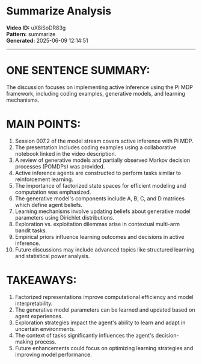 # Summarize Analysis

**Video ID:** uX8iSoDR83g  
**Pattern:** summarize  
**Generated:** 2025-06-09 12:14:51  

---

# ONE SENTENCE SUMMARY:
The discussion focuses on implementing active inference using the Pi MDP framework, including coding examples, generative models, and learning mechanisms.

# MAIN POINTS:
1. Session 007.2 of the model stream covers active inference with Pi MDP.
2. The presentation includes coding examples using a collaborative notebook linked in the video description.
3. A review of generative models and partially observed Markov decision processes (POMDPs) was provided.
4. Active inference agents are constructed to perform tasks similar to reinforcement learning.
5. The importance of factorized state spaces for efficient modeling and computation was emphasized.
6. The generative model's components include A, B, C, and D matrices which define agent beliefs.
7. Learning mechanisms involve updating beliefs about generative model parameters using Dirichlet distributions.
8. Exploration vs. exploitation dilemmas arise in contextual multi-arm bandit tasks.
9. Empirical priors influence learning outcomes and decisions in active inference.
10. Future discussions may include advanced topics like structured learning and statistical power analysis.

# TAKEAWAYS:
1. Factorized representations improve computational efficiency and model interpretability.
2. The generative model parameters can be learned and updated based on agent experiences.
3. Exploration strategies impact the agent's ability to learn and adapt in uncertain environments.
4. The context of tasks significantly influences the agent's decision-making process.
5. Future enhancements could focus on optimizing learning strategies and improving model performance.
